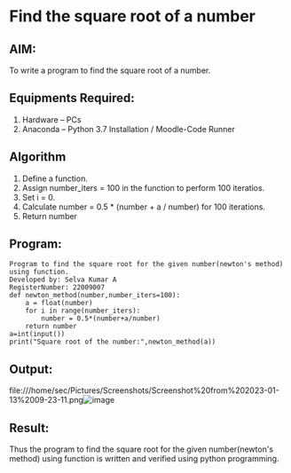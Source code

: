 # Find the square root of a number

## AIM:
To write a program to find the square root of a number.

## Equipments Required:
1. Hardware – PCs
2. Anaconda – Python 3.7 Installation / Moodle-Code Runner

## Algorithm
1. Define a function.
2. Assign number_iters = 100 in the function to perform 100 iteratios.
3. Set i = 0.
4. Calculate  number = 0.5 * (number + a / number) for 100 iterations.
5. Return number

## Program:
```
Program to find the square root for the given number(newton's method) using function.
Developed by: Selva Kumar A
RegisterNumber: 22009007 
def newton_method(number,number_iters=100):
    a = float(number)
    for i in range(number_iters):
        number = 0.5*(number+a/number)
    return number
a=int(input())
print("Square root of the number:",newton_method(a))

```

## Output:
file:///home/sec/Pictures/Screenshots/Screenshot%20from%202023-01-13%2009-23-11.png![image](https://user-images.githubusercontent.com/120643262/212233809-f3f283b9-82c1-4fc1-a2b2-397f948422c3.png)

## Result:
Thus the program to find the square root for the given number(newton's method) using function is written and verified using python programming.
